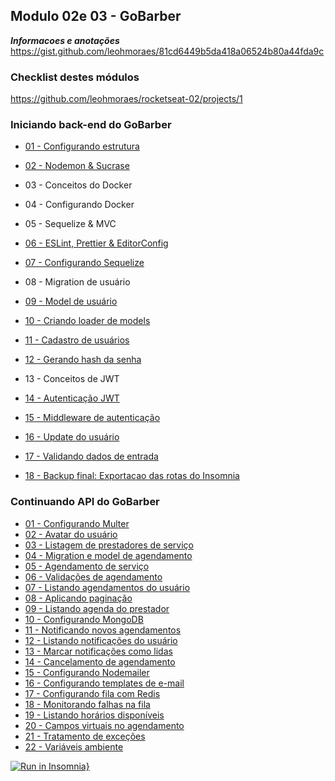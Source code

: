 ## Modulo 02e 03 - GoBarber

***Informacoes e anotações***
https://gist.github.com/leohmoraes/81cd6449b5da418a06524b80a44fda9c

### Checklist destes módulos
https://github.com/leohmoraes/rocketseat-02/projects/1

### Iniciando back-end do GoBarber
* [01 - Configurando estrutura](https://github.com/leohmoraes/rocketseat-02/releases/tag/01.00)
* [02 - Nodemon & Sucrase](https://github.com/leohmoraes/rocketseat-02/releases/tag/02.00)
* 03 - Conceitos do Docker
* 04 - Configurando Docker
* 05 - Sequelize & MVC
* [06 - ESLint, Prettier & EditorConfig](https://github.com/leohmoraes/rocketseat-02/releases/tag/06.00)
* [07 - Configurando Sequelize](https://github.com/leohmoraes/rocketseat-02/releases/tag/07.00)
* 08 - Migration de usuário
* [09 - Model de usuário](https://github.com/leohmoraes/rocketseat-02/releases/tag/09.00)
* [10 - Criando loader de models](https://github.com/leohmoraes/rocketseat-02/releases/tag/10.00)
* [11 - Cadastro de usuários](https://github.com/leohmoraes/rocketseat-02/releases/tag/11.00)
* [12 - Gerando hash da senha](https://github.com/leohmoraes/rocketseat-02/releases/tag/12.00)
* 13 - Conceitos de JWT
* [14 - Autenticação JWT](https://github.com/leohmoraes/rocketseat-02/releases/tag/14.00)
* [15 - Middleware de autenticação](https://github.com/leohmoraes/rocketseat-02/releases/tag/15.00)
* [16 - Update do usuário](https://github.com/leohmoraes/rocketseat-02/releases/tag/16.00)
* [17 - Validando dados de entrada](https://github.com/leohmoraes/rocketseat-02/releases/tag/17.00)


* [18 - Backup final: Exportacao das rotas do Insomnia](https://github.com/leohmoraes/rocketseat-02/releases/tag/18.00) 

### Continuando API do GoBarber
* [01 - Configurando Multer](https://github.com/leohmoraes/rocketseat-02/releases/tag/19.01) 
* [02 - Avatar do usuário](https://github.com/leohmoraes/rocketseat-02/releases/tag/20.02) 
* [03 - Listagem de prestadores de serviço](https://github.com/leohmoraes/rocketseat-02/releases/tag/21.03) 
* [04 - Migration e model de agendamento](https://github.com/leohmoraes/rocketseat-02/releases/tag/22.04) 
* [05 - Agendamento de serviço](https://github.com/leohmoraes/rocketseat-02/releases/tag/23.05) 
* [06 - Validações de agendamento](https://github.com/leohmoraes/rocketseat-02/releases/tag/24.06) 
* [07 - Listando agendamentos do usuário](https://github.com/leohmoraes/rocketseat-02/releases/tag/25.07) 
* [08 - Aplicando paginação](https://github.com/leohmoraes/rocketseat-02/releases/tag/26.08) 
* [09 - Listando agenda do prestador](https://github.com/leohmoraes/rocketseat-02/releases/tag/27.09) 
* [10 - Configurando MongoDB](https://github.com/leohmoraes/rocketseat-02/releases/tag/28.10) 
* [11 - Notificando novos agendamentos](https://github.com/leohmoraes/rocketseat-02/releases/tag/29.11) 
* [12 - Listando notificações do usuário](https://github.com/leohmoraes/rocketseat-02/releases/tag/30.12) 
* [13 - Marcar notificações como lidas](https://github.com/leohmoraes/rocketseat-02/releases/tag/31.13) 
* [14 - Cancelamento de agendamento](https://github.com/leohmoraes/rocketseat-02/releases/tag/32.14) 
* [15 - Configurando Nodemailer](https://github.com/leohmoraes/rocketseat-02/releases/tag/33.15) 
* [16 - Configurando templates de e-mail](https://github.com/leohmoraes/rocketseat-02/releases/tag/34.16) 
* [17 - Configurando fila com Redis](https://github.com/leohmoraes/rocketseat-02/releases/tag/35.17) 
* [18 - Monitorando falhas na fila](https://github.com/leohmoraes/rocketseat-02/releases/tag/36.18) 
* [19 - Listando horários disponíveis](https://github.com/leohmoraes/rocketseat-02/releases/tag/37.19) 
* [20 - Campos virtuais no agendamento](https://github.com/leohmoraes/rocketseat-02/releases/tag/38.20) 
* [21 - Tratamento de exceções](https://github.com/leohmoraes/rocketseat-02/releases/tag/39.21) 
* [22 - Variáveis ambiente](https://github.com/leohmoraes/rocketseat-02/releases/tag/40.22) 

[![Run in Insomnia}](https://insomnia.rest/images/run.svg)](https://insomnia.rest/run/?label=Teste%20no%20Insomnia&uri=https%3A%2F%2Fgithub.com%2Fleohmoraes%2Frocketseat-02%2Finsomnia.json)
